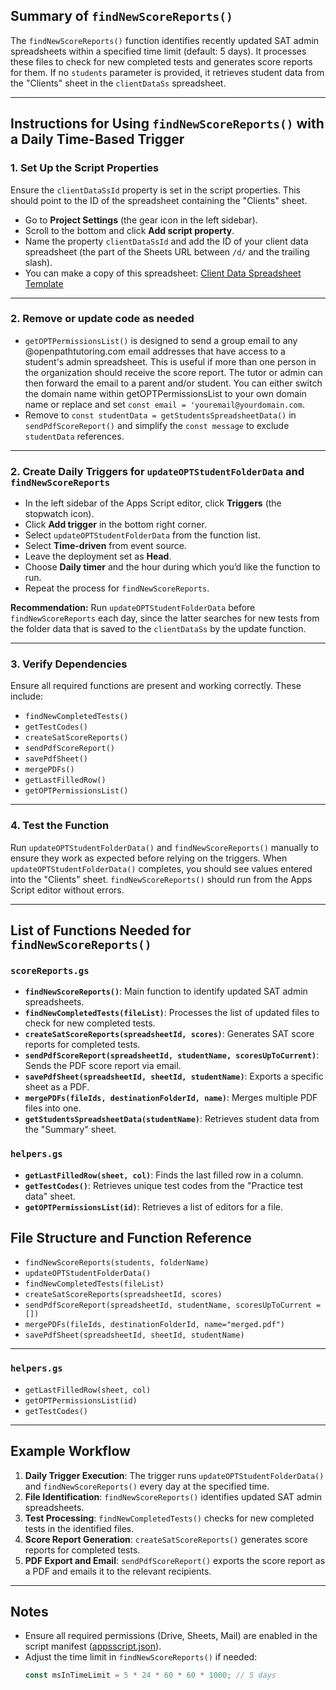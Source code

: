## Summary of `findNewScoreReports()`

The `findNewScoreReports()` function identifies recently updated SAT admin spreadsheets within a specified time limit (default: 5 days). It processes these files to check for new completed tests and generates score reports for them. If no `students` parameter is provided, it retrieves student data from the "Clients" sheet in the `clientDataSs` spreadsheet.

---

## Instructions for Using `findNewScoreReports()` with a Daily Time-Based Trigger

### 1. Set Up the Script Properties

Ensure the `clientDataSsId` property is set in the script properties. This should point to the ID of the spreadsheet containing the "Clients" sheet.

- Go to **Project Settings** (the gear icon in the left sidebar).
- Scroll to the bottom and click **Add script property**.
- Name the property `clientDataSsId` and add the ID of your client data spreadsheet (the part of the Sheets URL between `/d/` and the trailing slash).
- You can make a copy of this spreadsheet:
  [Client Data Spreadsheet Template](https://docs.google.com/spreadsheets/d/1U4SzaEwcFEMoJEqb0U3G08e92qFuAlwQBNudEc06esU/edit?usp=sharing)

---

### 2. Remove or update code as needed

- `getOPTPermissionsList()` is designed to send a group email to any @openpathtutoring.com email addresses that have access to a student's admin spreadsheet. This is useful if more than one person in the organization should receive the score report. The tutor or admin can then forward the email to a parent and/or student. You can either switch the domain name within getOPTPermissionsList to your own domain name or replace and set `const email = 'youremail@yourdomain.com`.
- Remove to `const studentData = getStudentsSpreadsheetData()` in `sendPdfScoreReport()` and simplify the `const message` to exclude `studentData` references.

---

### 2. Create Daily Triggers for `updateOPTStudentFolderData` and `findNewScoreReports`

- In the left sidebar of the Apps Script editor, click **Triggers** (the stopwatch icon).
- Click **Add trigger** in the bottom right corner.
- Select `updateOPTStudentFolderData` from the function list.
- Select **Time-driven** from event source.
- Leave the deployment set as **Head**.
- Choose **Daily timer** and the hour during which you’d like the function to run.
- Repeat the process for `findNewScoreReports`.

**Recommendation:**
Run `updateOPTStudentFolderData` before `findNewScoreReports` each day, since the latter searches for new tests from the folder data that is saved to the `clientDataSs` by the update function.

---

### 3. Verify Dependencies

Ensure all required functions are present and working correctly. These include:

- `findNewCompletedTests()`
- `getTestCodes()`
- `createSatScoreReports()`
- `sendPdfScoreReport()`
- `savePdfSheet()`
- `mergePDFs()`
- `getLastFilledRow()`
- `getOPTPermissionsList()`

---

### 4. Test the Function

Run `updateOPTStudentFolderData()` and `findNewScoreReports()` manually to ensure they work as expected before relying on the triggers. When `updateOPTStudentFolderData()` completes, you should see values entered into the "Clients" sheet. `findNewScoreReports()` should run from the Apps Script editor without errors.

---

## List of Functions Needed for `findNewScoreReports()`

### `scoreReports.gs`

- **`findNewScoreReports()`**: Main function to identify updated SAT admin spreadsheets.
- **`findNewCompletedTests(fileList)`**: Processes the list of updated files to check for new completed tests.
- **`createSatScoreReports(spreadsheetId, scores)`**: Generates SAT score reports for completed tests.
- **`sendPdfScoreReport(spreadsheetId, studentName, scoresUpToCurrent)`**: Sends the PDF score report via email.
- **`savePdfSheet(spreadsheetId, sheetId, studentName)`**: Exports a specific sheet as a PDF.
- **`mergePDFs(fileIds, destinationFolderId, name)`**: Merges multiple PDF files into one.
- **`getStudentsSpreadsheetData(studentName)`**: Retrieves student data from the "Summary" sheet.

### `helpers.gs`

- **`getLastFilledRow(sheet, col)`**: Finds the last filled row in a column.
- **`getTestCodes()`**: Retrieves unique test codes from the "Practice test data" sheet.
- **`getOPTPermissionsList(id)`**: Retrieves a list of editors for a file.

## File Structure and Function Reference

- `findNewScoreReports(students, folderName)`
- `updateOPTStudentFolderData()`
- `findNewCompletedTests(fileList)`
- `createSatScoreReports(spreadsheetId, scores)`
- `sendPdfScoreReport(spreadsheetId, studentName, scoresUpToCurrent = [])`
- `mergePDFs(fileIds, destinationFolderId, name="merged.pdf")`
- `savePdfSheet(spreadsheetId, sheetId, studentName)`

---

### `helpers.gs`

- `getLastFilledRow(sheet, col)`
- `getOPTPermissionsList(id)`
- `getTestCodes()`

---

## Example Workflow

1. **Daily Trigger Execution**: The trigger runs `updateOPTStudentFolderData()` and `findNewScoreReports()` every day at the specified time.
2. **File Identification**: `findNewScoreReports()` identifies updated SAT admin spreadsheets.
3. **Test Processing**: `findNewCompletedTests()` checks for new completed tests in the identified files.
4. **Score Report Generation**: `createSatScoreReports()` generates score reports for completed tests.
5. **PDF Export and Email**: `sendPdfScoreReport()` exports the score report as a PDF and emails it to the relevant recipients.

---

## Notes

- Ensure all required permissions (Drive, Sheets, Mail) are enabled in the script manifest ([appsscript.json](https://github.com/dannypernik/opt-functions/blob/main/appsscript.json)).
- Adjust the time limit in `findNewScoreReports()` if needed:
  ```javascript
  const msInTimeLimit = 5 * 24 * 60 * 60 * 1000; // 5 days
  ```
